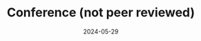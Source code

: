 ---
layout: post
category: conference
title: 'Conference (not peer reviewed)'
date: 2024-05-29
description: '<u>Yuko Nakagi</u>, Takuya Matsuyama, Naoko Koide-Majima, Hiroto Yamaguchi, Rieko Kubo, Shinji Nishimoto, Yu Takagi<br /><b><a href="https://www.jstage.jst.go.jp/article/pjsai/JSAI2024/0/JSAI2024_2K6OS20b01/_article/-char/en">Correspondence between human brain activity and the latent representations of Large Language Models during the semantic comprehension of speech, obejcts, and stories</b><br /><i>JSAI2024</i>, Hamamatsu, Japan, May 2024<br />'
github_url: 
img_url: 
---